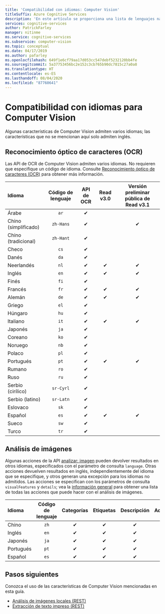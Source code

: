 ```yaml
---
title: 'Compatibilidad con idiomas: Computer Vision'
titleSuffix: Azure Cognitive Services
description: 'En este artículo se proporciona una lista de lenguajes naturales que admiten las características de Computer Vision: OCR y análisis de imagen.'
services: cognitive-services
author: PatrickFarley
manager: nitinme
ms.service: cognitive-services
ms.subservice: computer-vision
ms.topic: conceptual
ms.date: 04/17/2019
ms.author: pafarley
ms.openlocfilehash: 649f1e6cf79aa17d053cc547debf5232120bb4fe
ms.sourcegitcommit: 5a37753456bc2e152c3cb765b90dc7815c27a0a8
ms.translationtype: HT
ms.contentlocale: es-ES
ms.lasthandoff: 08/04/2020
ms.locfileid: "87760641"
---
```

# <a name="language-support-for-computer-vision"></a>Compatibilidad con idiomas para Computer Vision

Algunas características de Computer Vision admiten varios idiomas; las características que no se mencionan aquí solo admiten inglés.

## <a name="optical-character-recognition-ocr"></a>Reconocimiento óptico de caracteres (OCR)

Las API de OCR de Computer Vision admiten varios idiomas. No requieren que especifique un código de idioma. Consulte [Reconocimiento óptico de caracteres (OCR)](concept-recognizing-text.md) para obtener más información.

|Idioma| Código de lenguaje | API de OCR | Read v3.0 | Versión preliminar pública de Read v3.1 |
|:-----|:----:|:-----:|:---:|:---:|
|Árabe | `ar`|✔ | | |
|Chino (simplificado) | `zh-Hans`|✔ | |✔ |
|Chino (tradicional) | `zh-Hant`|✔ | | |
|Checo | `cs` |✔ | | |
|Danés | `da` |✔ | | |
|Neerlandés | `nl` |✔ |✔ |✔ |
|Inglés | `en` |✔ |✔ |✔ |
|Finés | `fi` |✔ | | |
|Francés | `fr` |✔ |✔ |✔ |
|Alemán | `de` |✔ |✔ |✔ |
|Griego | `el` |✔ | | |
|Húngaro | `hu` |✔ | | |
|Italiano | `it` |✔ |✔ |✔ |
|Japonés | `ja` |✔ | | |
|Coreano | `ko` |✔ | | |
|Noruego | `nb` |✔ | | |
|Polaco | `pl` |✔ | | |
|Portugués | `pt` |✔ |✔ |✔ |
|Rumano | `ro` |✔ | | |
|Ruso | `ru` |✔ | | |
|Serbio (cirílico) | `sr-Cyrl` |✔ | | |
|Serbio (latino) | `sr-Latn` |✔ | | |
|Eslovaco | `sk` |✔ | | |
|Español | `es` |✔ |✔ |✔ |
|Sueco | `sw` |✔ | | |
|Turco | `tr` |✔ | | |

## <a name="image-analysis"></a>Análisis de imágenes

Algunas acciones de la API [analizar: imagen](https://westus.dev.cognitive.microsoft.com/docs/services/5adf991815e1060e6355ad44/operations/56f91f2e778daf14a499e1fa) pueden devolver resultados en otros idiomas, especificados con el parámetro de consulta `language`. Otras acciones devuelven resultados en inglés, independientemente del idioma que se especifique, y otros generan una excepción para los idiomas no admitidos. Las acciones se especifican con los parámetros de consulta `visualFeatures` y `details`; vea la [información general](home.md) para obtener una lista de todas las acciones que puede hacer con el análisis de imágenes.

|Idioma | Código de lenguaje | Categorías | Etiquetas | Descripción | Adultos | Marcas | Color | Caras | ImageType | Objetos | Celebridades | Puntos de referencia |
|:---|:---:|:----:|:---:|:---:|:---:|:---:|:---:|:---:|:---:|:---:|:---:|:---:|
|Chino | `zh`    | ✔ | ✔| ✔|-|-|-|-|-|❌|✔|✔|
|Inglés | `en`   | ✔ | ✔| ✔|✔|✔|✔|✔|✔|✔|✔|✔|
|Japonés | `ja`   | ✔ | ✔| ✔|-|-|-|-|-|❌|✔|✔|
|Portugués | `pt` | ✔ | ✔| ✔|-|-|-|-|-|❌|✔|✔|
|Español | `es`    | ✔ | ✔| ✔|-|-|-|-|-|❌|✔|✔|

## <a name="next-steps"></a>Pasos siguientes

Conozca el uso de las características de Computer Vision mencionadas en esta guía.

* [Análisis de imágenes locales (REST)](./quickstarts/csharp-analyze.md)
* [Extracción de texto impreso (REST)](./quickstarts/csharp-print-text.md)
